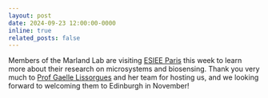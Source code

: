 ```yaml
---
layout: post
date: 2024-09-23 12:00:00-0000
inline: true
related_posts: false
---
```


Members of the Marland Lab are visiting [ESIEE Paris](https://www.esiee.fr/en) this week to learn more about their research on microsystems and biosensing. Thank you very much to [Prof Gaelle Lissorgues](https://pagespro.univ-gustave-eiffel.fr/gaelle-lissorgues) and her team for hosting us, and we looking forward to welcoming them to Edinburgh in November!

